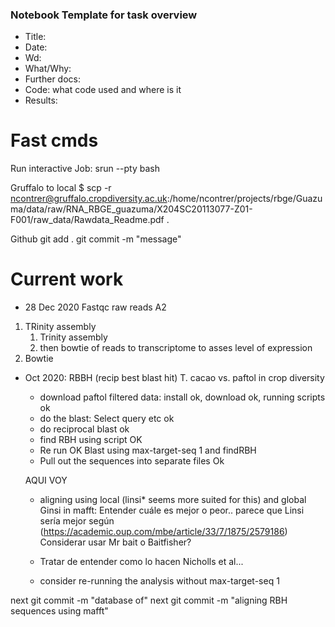 ### Notebook Template for task overview

- Title:
- Date:
- Wd:
- What/Why:
- Further docs:
- Code: what code used and where is it
- Results:  

# Fast cmds

Run interactive Job:
 srun --pty bash

Gruffalo to local
 $ scp -r ncontrer@gruffalo.cropdiversity.ac.uk:/home/ncontrer/projects/rbge/Guazuma/data/raw/RNA_RBGE_guazuma/X204SC20113077-Z01-F001/raw_data/Rawdata_Readme.pdf .

 Github
 git add .
 git commit -m "message"


# Current work
- 28 Dec 2020
Fastqc raw reads A2
1. TRinity assembly
	1. Trinity assembly
	2. then bowtie of reads to transcriptome to asses level of expression
2. Bowtie

- Oct 2020: RBBH (recip best blast hit) T. cacao vs. paftol in crop diversity
	- download paftol filtered data: install ok, download ok, running scripts ok
	- do the blast: Select query etc ok
	- do reciprocal blast ok
	- find RBH using script OK
	- Re run OK Blast using max-target-seq 1 and findRBH
	- Pull out the sequences into separate files Ok

	AQUI VOY
	
	- aligning using local (linsi* seems more suited for this) and global Ginsi in mafft: Entender cuále es mejor o peor.. parece que Linsi sería mejor según (https://academic.oup.com/mbe/article/33/7/1875/2579186) Considerar usar Mr bait o Baitfisher?

	- Tratar de entender como lo hacen Nicholls et al...

	- consider re-running the analysis without max-target-seq 1


next git commit -m "database of"
next git commit -m "aligning RBH sequences using mafft"
